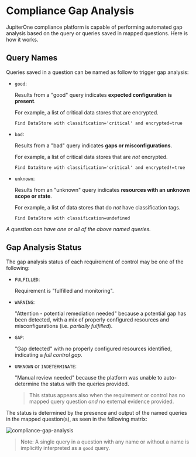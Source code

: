 # Compliance Gap Analysis

JupiterOne compliance platform is capable of performing automated gap analysis
based on the query or queries saved in mapped questions. Here is how it works.

## Query Names

Queries saved in a question can be named as follow to trigger gap analysis:

- `good`:

  Results from a "good" query indicates **expected configuration is present**.
  
  For example, a list of critical data stores that are encrypted.

  ```j1ql
  Find DataStore with classification='critical' and encrypted=true
  ```

- `bad`:

  Results from a "bad" query indicates **gaps or misconfigurations**.

  For example, a list of critical data stores that are _not_ encrypted.

  ```j1ql
  Find DataStore with classification='critical' and encrypted!=true
  ```

- `unknown`:

  Results from an "unknown" query indicates **resources with an unknown scope or state**.

  For example, a list of data stores that do _not_ have classification tags.

  ```j1ql
  Find DataStore with classification=undefined
  ```

_A question can have one or all of the above named queries._

## Gap Analysis Status

The gap analysis status of each requirement of control may be one of the
following:

- `FULFILLED`:

  Requirement is "fulfilled and monitoring".

- `WARNING`:

  "Attention - potential remediation needed" because a potential gap has been
  detected, with a mix of properly configured resources and misconfigurations
  (i.e. _partially fulfilled_).

- `GAP`:

  "Gap detected" with no properly configured resources identified, indicating a
  _full control gap_.

- `UNKNOWN` or `INDETERMINATE`:

  "Manual review needed" because the platform was unable to auto-determine the
  status with the queries provided.

  > This status appears also when the requirement or control has no mapped query
    question _and_ no external evidence provided.

The status is determined by the presence and output of the named queries in the
mapped question(s), as seen in the following matrix:

![compliance-gap-analysis](../../assets/compliance-query-gap-analysis-status.png)

> Note: A single query in a question with any name or without a name is
  implicitly interpreted as a `good` query.
